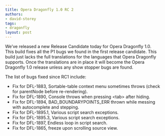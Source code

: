 ```yaml
---
title: Opera Dragonfly 1.0 RC 2
authors:
- david-storey
tags:
- dragonfly
layout: post
---
```

<p>We’ve released a new Release Candidate today for Opera Dragonfly 1.0. This build fixes all the P1 bugs we found in the first release candidate. This build just lacks the full translations for the languages that Opera Dragonfly supports. Once the translations are in place it will become the Opera Dragonfly 1.0 release unless any show stopper bugs are found.</p>

<p>The list of bugs fixed since RC1 include:</p>

<ul>
   <li>Fix for DFL-1883, Sortable-table context menu sometimes throws (check for parentNode before re-rendering).</li>
   <li>Fix for DFL-1890, Console throws when pressing &lt;tab&gt; after hiding.</li>
   <li>Fix for DFL-1894, BAD_BOUNDARYPOINTS_ERR thrown while messing with autocomplete and stepping.</li>
   <li>Fix for DFL-1895.1, Various script search exceptions.</li>
   <li>Fix for DFL-1895.3, Various script search exceptions.</li>
   <li>Fix for DFL-1897, Endless loop in script search.</li>
   <li>Fix for DFL-1865, freeze upon scrolling source view.</li>
</ul>
